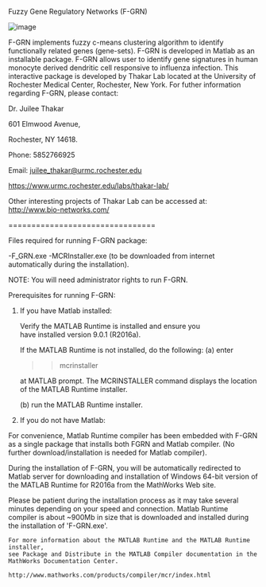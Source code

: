 Fuzzy Gene Regulatory Networks (F-GRN)

![image](https://cloud.githubusercontent.com/assets/21067499/17739719/02c17eee-6464-11e6-83da-39bf41739650.png)



F-GRN implements fuzzy c-means clustering algorithm to identify functionally related genes (gene-sets). F-GRN is developed in Matlab as an installable package. F-GRN allows user to identify gene signatures in human monocyte derived dendritic cell responsive to influenza infection. This interactive package is developed by Thakar Lab located at the University of Rochester Medical Center, Rochester, New York. For futher information regarding F-GRN, please contact: 

 
Dr. Juilee Thakar 

601 Elmwood Avenue,

Rochester, NY 14618.

Phone: 5852766925

Email: juilee_thakar@urmc.rochester.edu

https://www.urmc.rochester.edu/labs/thakar-lab/


Other interesting projects of Thakar Lab can be accessed at: http://www.bio-networks.com/ 


 
 ================================
 
 Files required for running F-GRN package:
 
 
 -F_GRN.exe
 -MCRInstaller.exe  (to be downloaded from internet automatically during the installation). 

  NOTE: You will need administrator rights to run F-GRN. 



Prerequisites for running F-GRN: 


1. If you have Matlab installed: 

   Verify the MATLAB Runtime is installed and ensure you    
   have installed version 9.0.1 (R2016a).   

   If the MATLAB Runtime is not installed, do the following:
   (a) enter
  
      >>mcrinstaller
      
      at MATLAB prompt. The MCRINSTALLER command displays the 
      location of the MATLAB Runtime installer.

   (b) run the MATLAB Runtime installer.
   

2.  If you do not have Matlab: 
   
   For convenience, Matlab Runtime compiler has been embedded with F-GRN as a single package that installs both FGRN and Matlab
   compiler. (No further download/installation is needed for Matlab compiler). 

   During the installation of F-GRN, you will be automatically redirected to Matlab server for downloading and installation of
   Windows 64-bit version of the MATLAB Runtime for R2016a from the MathWorks Web site.
   
   Please be patient during the installation process as it may take several minutes depending on your speed and connection. 
   Matlab Runtime compiler is about ~900Mb in size that is downloaded and installed during the installation of 'F-GRN.exe'.     

   
    For more information about the MATLAB Runtime and the MATLAB Runtime installer, 
    see Package and Distribute in the MATLAB Compiler documentation in the MathWorks Documentation Center.    

    http://www.mathworks.com/products/compiler/mcr/index.html

   










